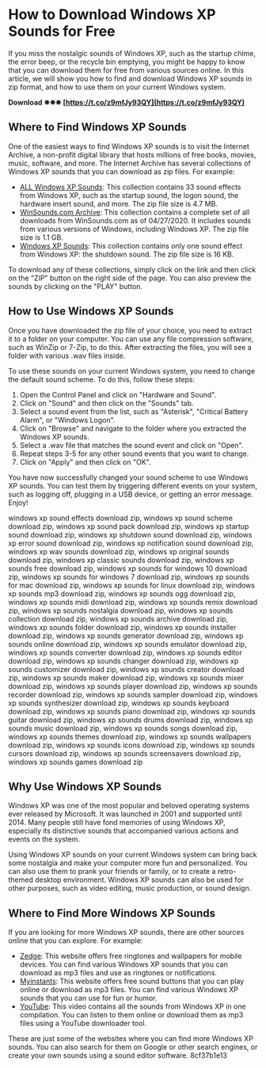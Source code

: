
 
# How to Download Windows XP Sounds for Free
 
If you miss the nostalgic sounds of Windows XP, such as the startup chime, the error beep, or the recycle bin emptying, you might be happy to know that you can download them for free from various sources online. In this article, we will show you how to find and download Windows XP sounds in zip format, and how to use them on your current Windows system.
 
**Download ✵✵✵ [https://t.co/z9mfJy93QY](https://t.co/z9mfJy93QY)**


 
## Where to Find Windows XP Sounds
 
One of the easiest ways to find Windows XP sounds is to visit the Internet Archive, a non-profit digital library that hosts millions of free books, movies, music, software, and more. The Internet Archive has several collections of Windows XP sounds that you can download as zip files. For example:
 
- [ALL Windows XP Sounds](https://archive.org/details/windowsxpstartup_201910): This collection contains 33 sound effects from Windows XP, such as the startup sound, the logon sound, the hardware insert sound, and more. The zip file size is 4.7 MB.
- [WinSounds.com Archive](https://archive.org/details/winsounds): This collection contains a complete set of all downloads from WinSounds.com as of 04/27/2020. It includes sounds from various versions of Windows, including Windows XP. The zip file size is 1.1 GB.
- [Windows XP Sounds](https://archive.org/details/shutdown_202103): This collection contains only one sound effect from Windows XP: the shutdown sound. The zip file size is 16 KB.

To download any of these collections, simply click on the link and then click on the "ZIP" button on the right side of the page. You can also preview the sounds by clicking on the "PLAY" button.
 
## How to Use Windows XP Sounds
 
Once you have downloaded the zip file of your choice, you need to extract it to a folder on your computer. You can use any file compression software, such as WinZip or 7-Zip, to do this. After extracting the files, you will see a folder with various .wav files inside.
 
To use these sounds on your current Windows system, you need to change the default sound scheme. To do this, follow these steps:

1. Open the Control Panel and click on "Hardware and Sound".
2. Click on "Sound" and then click on the "Sounds" tab.
3. Select a sound event from the list, such as "Asterisk", "Critical Battery Alarm", or "Windows Logon".
4. Click on "Browse" and navigate to the folder where you extracted the Windows XP sounds.
5. Select a .wav file that matches the sound event and click on "Open".
6. Repeat steps 3-5 for any other sound events that you want to change.
7. Click on "Apply" and then click on "OK".

You have now successfully changed your sound scheme to use Windows XP sounds. You can test them by triggering different events on your system, such as logging off, plugging in a USB device, or getting an error message. Enjoy!
 
windows xp sound effects download zip,  windows xp sound scheme download zip,  windows xp sound pack download zip,  windows xp startup sound download zip,  windows xp shutdown sound download zip,  windows xp error sound download zip,  windows xp notification sound download zip,  windows xp wav sounds download zip,  windows xp original sounds download zip,  windows xp classic sounds download zip,  windows xp sounds free download zip,  windows xp sounds for windows 10 download zip,  windows xp sounds for windows 7 download zip,  windows xp sounds for mac download zip,  windows xp sounds for linux download zip,  windows xp sounds mp3 download zip,  windows xp sounds ogg download zip,  windows xp sounds midi download zip,  windows xp sounds remix download zip,  windows xp sounds nostalgia download zip,  windows xp sounds collection download zip,  windows xp sounds archive download zip,  windows xp sounds folder download zip,  windows xp sounds installer download zip,  windows xp sounds generator download zip,  windows xp sounds online download zip,  windows xp sounds emulator download zip,  windows xp sounds converter download zip,  windows xp sounds editor download zip,  windows xp sounds changer download zip,  windows xp sounds customizer download zip,  windows xp sounds creator download zip,  windows xp sounds maker download zip,  windows xp sounds mixer download zip,  windows xp sounds player download zip,  windows xp sounds recorder download zip,  windows xp sounds sampler download zip,  windows xp sounds synthesizer download zip,  windows xp sounds keyboard download zip,  windows xp sounds piano download zip,  windows xp sounds guitar download zip,  windows xp sounds drums download zip,  windows xp sounds music download zip,  windows xp sounds songs download zip,  windows xp sounds themes download zip,  windows xp sounds wallpapers download zip,  windows xp sounds icons download zip,  windows xp sounds cursors download zip,  windows xp sounds screensavers download zip,  windows xp sounds games download zip
  
## Why Use Windows XP Sounds
 
Windows XP was one of the most popular and beloved operating systems ever released by Microsoft. It was launched in 2001 and supported until 2014. Many people still have fond memories of using Windows XP, especially its distinctive sounds that accompanied various actions and events on the system.
 
Using Windows XP sounds on your current Windows system can bring back some nostalgia and make your computer more fun and personalized. You can also use them to prank your friends or family, or to create a retro-themed desktop environment. Windows XP sounds can also be used for other purposes, such as video editing, music production, or sound design.
 
## Where to Find More Windows XP Sounds
 
If you are looking for more Windows XP sounds, there are other sources online that you can explore. For example:

- [Zedge](https://www.zedge.net/find/ringtones/windows%20xp): This website offers free ringtones and wallpapers for mobile devices. You can find various Windows XP sounds that you can download as mp3 files and use as ringtones or notifications.
- [Myinstants](https://www.myinstants.com/search/?name=windows+xp): This website offers free sound buttons that you can play online or download as mp3 files. You can find various Windows XP sounds that you can use for fun or humor.
- [YouTube](https://www.youtube.com/watch?v=dsU3B0W3TMs): This video contains all the sounds from Windows XP in one compilation. You can listen to them online or download them as mp3 files using a YouTube downloader tool.

These are just some of the websites where you can find more Windows XP sounds. You can also search for them on Google or other search engines, or create your own sounds using a sound editor software.
 8cf37b1e13
 
